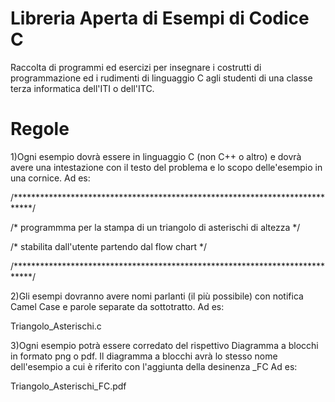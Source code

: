 # Libreria Aperta di Esempi di Codice C
Raccolta di programmi ed esercizi per insegnare i costrutti di programmazione
ed i rudimenti di linguaggio C agli studenti di una classe terza informatica
dell'ITI o dell'ITC.

# Regole
1)Ogni esempio dovrà essere in linguaggio C (non C++ o altro) e dovrà avere una
  intestazione con il testo del problema e lo scopo delle'esempio in una cornice.
  Ad es:

/****************************************************************************/

/*   programmma per la stampa di un triangolo di asterischi di altezza      */

/*    stabilita dall'utente partendo dal flow chart                         */

/****************************************************************************/
  

2)Gli esempi dovranno avere nomi parlanti (il più possibile) con notifica Camel 
  Case e parole separate da sottotratto.
  Ad es:

  Triangolo_Asterischi.c

3)Ogni esempio potrà essere corredato del rispettivo Diagramma a blocchi in formato
  png o pdf. Il diagramma a blocchi avrà lo stesso nome dell'esempio a cui è 
  riferito con l'aggiunta della desinenza _FC
  Ad es:

  Triangolo_Asterischi_FC.pdf

